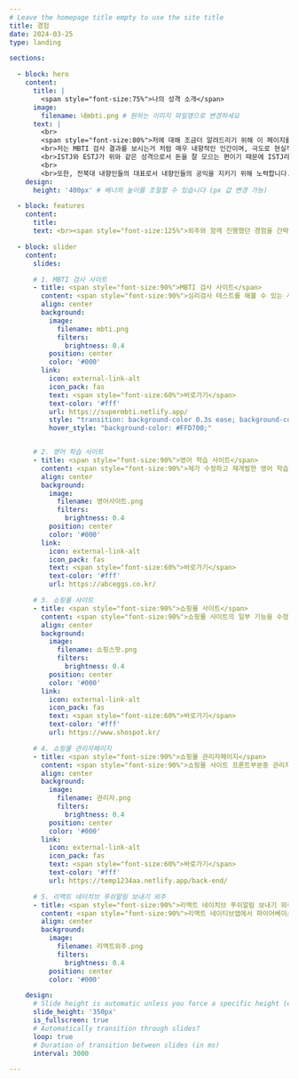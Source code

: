 ```yaml
---
# Leave the homepage title empty to use the site title
title: 경험
date: 2024-03-25
type: landing

sections:

  - block: hero
    content:
      title: |
        <span style="font-size:75%">나의 성격 소개</span>
      image:
        filename: 내mbti.png # 원하는 이미지 파일명으로 변경하세요
      text: |
        <br>
        <span style="font-size:80%">저에 대해 조금더 알려드리기 위해 이 페이지를 만들었습니다.
        <br>저는 MBTI 검사 결과를 보시는거 처럼 매우 내향적인 인간이며, 극도로 현실적인 사람입니다. 감정에 휘둘리지 않고 계획적으로 행동하며, 소비할 때도 충동적이기보다 신중하게 계획하고 실행하는 편입니다.
        <br>ISTJ와 ESTJ가 위와 같은 성격으로서 돈을 잘 모으는 편이기 때문에 ISTJ라는 것에 자부심을 가지고 있는 편입니다.
        <br>
        <br>또한, 전북대 내향인들의 대표로서 내향인들의 공익을 지키기 위해 노력합니다.</span>
    design:
      height: '400px' # 배너의 높이를 조절할 수 있습니다 (px 값 변경 가능)

  - block: features
    content:
      title: 
      text: <br><span style="font-size:125%">외주와 함께 진행했던 경험을 간략하게 소개해드리겠습니다.</span>

  - block: slider
    content:
      slides:

      # 1. MBTI 검사 사이트
      - title: <span style="font-size:90%">MBTI 검사 사이트</span>
        content: <span style="font-size:90%">심리검사 테스트를 해볼 수 있는 사이트입니다. 구글 애드센스로 광고 수입을 받기 위해 만들었으나, 현재는 외주로 수익을 내고 있습니다.</span>
        align: center
        background:
          image:
            filename: mbti.png
            filters:
              brightness: 0.4
          position: center
          color: '#000'
        link:
          icon: external-link-alt
          icon_pack: fas
          text: <span style="font-size:60%">바로가기</span>
          text-color: '#fff'
          url: https://supermbti.netlify.app/
          style: "transition: background-color 0.3s ease; background-color: #007BFF; color: #fff;"
          hover_style: "background-color: #FFD700;"


      # 2. 영어 학습 사이트
      - title: <span style="font-size:90%">영어 학습 사이트</span>
        content: <span style="font-size:90%">제가 수정하고 재개발한 영어 학습 사이트입니다.</span>
        align: center
        background:
          image:
            filename: 영어사이트.png
            filters:
              brightness: 0.4
          position: center
          color: '#000'
        link:
          icon: external-link-alt
          icon_pack: fas
          text: <span style="font-size:60%">바로가기</span>
          text-color: '#fff'
          url: https://abceggs.co.kr/

      # 3. 쇼핑몰 사이트
      - title: <span style="font-size:90%">쇼핑몰 사이트</span>
        content: <span style="font-size:90%">쇼핑몰 사이트의 일부 기능을 수정하고 제작하였습니다.</span>
        align: center
        background:
          image:
            filename: 쇼핑스팟.png
            filters:
              brightness: 0.4
          position: center
          color: '#000'
        link:
          icon: external-link-alt
          icon_pack: fas
          text: <span style="font-size:60%">바로가기</span>
          text-color: '#fff'
          url: https://www.shospot.kr/

      # 4. 쇼핑몰 관리자페이지
      - title: <span style="font-size:90%">쇼핑몰 관리자페이지</span>
        content: <span style="font-size:90%">쇼핑몰 사이트 프론트부분중 관리자 페이지를 제작하였습니다</span>
        align: center
        background:
          image:
            filename: 관리자.png
            filters:
              brightness: 0.4
          position: center
          color: '#000'
        link:
          icon: external-link-alt
          icon_pack: fas
          text: <span style="font-size:60%">바로가기</span>
          text-color: '#fff'
          url: https://temp1234aa.netlify.app/back-end/

      # 5. 리액트 네이치브 푸쉬알림 보내기 외주
      - title: <span style="font-size:90%">리액트 네이치브 푸쉬알림 보내기 외주</span>
        content: <span style="font-size:90%">리액트 네이티브앱에서 파이어베이스와 연동해서 푸쉬 앱알림을 도와드렸습니다.</span>
        align: center
        background:
          image:
            filename: 리액트외주.png
            filters:
              brightness: 0.4
          position: center
          color: '#000'

    design:
      # Slide height is automatic unless you force a specific height (e.g. '400px')
      slide_height: '350px'
      is_fullscreen: true
      # Automatically transition through slides?
      loop: true
      # Duration of transition between slides (in ms)
      interval: 3000

---
```

